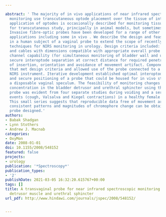 ---
abstract: ' The majority of in vivo applications of near infrared spectroscopic (NIRS)
  monitoring use transcutaneous optode placement over the tissue of interest. Invasive
  application of optodes is occasionally described for monitoring tissue too deep
  for transcutaneous study, principally in animal models, but sometimes in humans.
  Invasive fibre-optic probes have been developed for a range of other spectroscopic
  applications including some in vivo . We describe the design and feasibility testing
  in a human subject of a vaginal probe to extend the scope of recently developed
  techniques for NIRS monitoring in urology. Design criteria included: use of optodes
  and cables with dimensions compatible with appropriate overall probe size; dual
  channel capability (for simultaneous monitoring of bladder wall and urethral sphincter);
  secure interoptode separation at correct distance for required penetration; ease
  of insertion, orientation and avoidance of movement artifact. Components were obtained
  that met design criteria and allowed use of the probe connected to a commercial
  NIRS instrument. Iterative development established optimal interoptode distance
  and secure positioning of a probe that could be housed for in vivo study within
  a disposable vaginal speculum. The feasibility of monitoring changes in chromophore
  concentration in the bladder detrusor and urethral sphincter using this intravaginal
  probe was evident from four separate studies during voiding and a series of physiologic
  events (cough, Valsalva and Kiegel contractions) in a healthy female volunteer.
  This small series suggests that reproducible data free of movement artifact, with
  consistent patterns and magnitudes of chromophore change can be obtained with the
  probe designed.'
authors:
- Babak Shadgan
- Lynn Stothers
- Andrew J. Macnab
categories:
- OxyMon
date: 2008-01-01
doi: 10.1155/2008/548152
featured: false
projects:
- urology
publication: '*Spectroscopy*'
publication_types:
- '2'
publishDate: 2021-03-05 16:32:20.615767+00:00
tags: []
title: A transvaginal probe for near infrared spectroscopic monitoring of the bladder
  detrusor muscle and urethral sphincter
url_pdf: http://www.hindawi.com/journals/jspec/2008/548152/

---
